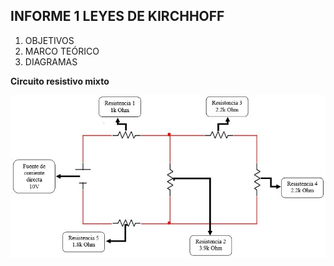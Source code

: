 ##  INFORME 1 LEYES DE KIRCHHOFF
1. OBJETIVOS
2. MARCO TEÓRICO
3. DIAGRAMAS

**Circuito resistivo mixto**

![](https://github.com/Juan-99/Fundamentos-de-Circuitos-4867-4877/blob/main/img/Diagrama%20del%20circuito.jpg)

 
